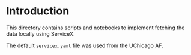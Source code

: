 # Introduction

This directory contains scripts and notebooks to implement fetching the data locally using ServiceX.

The default `servicex.yaml` file was used from the UChicago AF.
